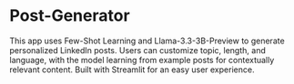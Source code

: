 # Post-Generator
This app uses Few-Shot Learning and Llama-3.3-3B-Preview to generate personalized LinkedIn posts. Users can customize topic, length, and language, with the model learning from example posts for contextually relevant content. Built with Streamlit for an easy user experience.

